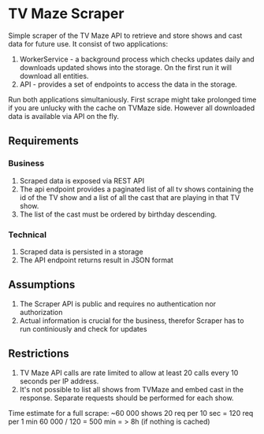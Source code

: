 # TV Maze Scraper
Simple scraper of the TV Maze API to retrieve and store shows and cast data for future use. It consist of two applications:
1. WorkerService - a background process which checks updates daily and downloads updated shows into the storage. On the first run it will download all entities.
2. API - provides a set of endpoints to access the data in the storage.

   
Run both applications simultaniously. First scrape might take prolonged time if you are unlucky with the cache on TVMaze side. However all downloaded data is available via API on the fly.


## Requirements
### Business
1. Scraped data is exposed via REST API
2. The api endpoint provides a paginated list of all tv shows containing the id of the TV show and a list of
all the cast that are playing in that TV show.
3. The list of the cast must be ordered by birthday descending.
### Technical
1. Scraped data is persisted in a storage
2. The API endpoint returns result in JSON format
   
## Assumptions
1. The Scraper API is public and requires no authentication nor authorization
2. Actual information is crucial for the business, therefor Scraper has to run continiously and check for updates

## Restrictions
1. TV Maze API calls are rate limited to allow at least 20 calls every 10 seconds per IP address.
2. It's not possible to list all shows from TVMaze and embed cast in the response. Separate requests should be performed for each show.

Time estimate for a full scrape: 
 ~60 000 shows 
 20 req per 10 sec = 120 req per 1 min 
 60 000 / 120 = 500 min = > 8h (if nothing is cached)

